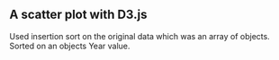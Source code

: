 ## A scatter plot with D3.js

Used insertion sort on the original data which was an array of objects.
Sorted on an objects Year value.
